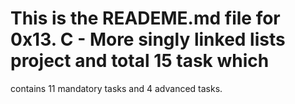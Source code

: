 # This is the READEME.md file for 0x13. C - More singly linked lists project and total 15 task which 
contains 11 mandatory tasks
and 4 advanced tasks.
